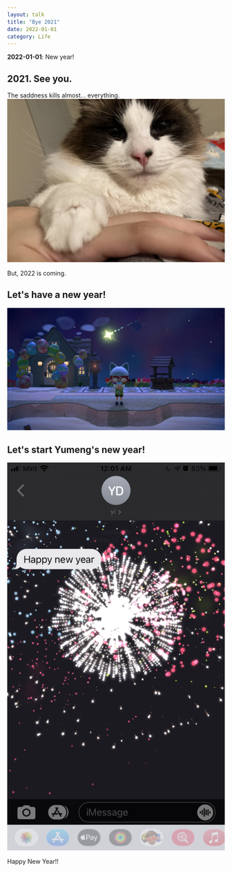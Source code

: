```yaml
---
layout: talk
title: "Bye 2021"
date: 2022-01-01
category: Life
---
```


**2022-01-01**: New year!

## 2021. See you.

The saddness kills almost... everything.
![confort](/images/conf.jpeg)

But, 2022 is coming.

## Let's have a new year!
![Dream](/images/dream.JPG)

## Let's start Yumeng's new year!

![happy_new_year](/images/hpny.PNG)

Happy New Year!!


